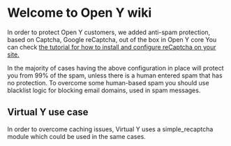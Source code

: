 # Welcome to Open Y wiki

In order to protect Open Y customers, we added anti-spam protection, based on Captcha, Google reCaptcha, out of the box in Open Y core
You can check [the tutorial for how to install and configure reCaptcha on your site.](https://www.youtube.com/watch?v=nHo2uL-bPyM)

In the majority of cases having the above configuration in place will protect you from 99% of the spam, unless there is a human entered spam that has no protection. To overcome some human-based spam you should use blacklist logic for blocking email domains, used in spam messages.

## Virtual Y use case

In order to overcome caching issues, Virtual Y uses a simple_recaptcha module which could be used in the same cases.